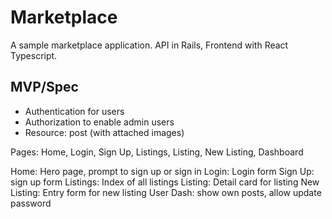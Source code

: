 # Marketplace

A sample marketplace application. API in Rails, Frontend with React Typescript.

## MVP/Spec
* Authentication for users
* Authorization to enable admin users
* Resource: post (with attached images)

Pages: Home, Login, Sign Up, Listings, Listing, New Listing, Dashboard

Home: Hero page, prompt to sign up or sign in
Login: Login form
Sign Up: sign up form
Listings: Index of all listings
Listing: Detail card for listing
New Listing: Entry form for new listing
User Dash: show own posts, allow update password